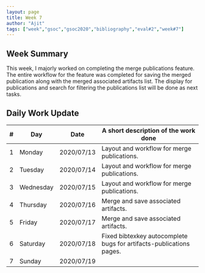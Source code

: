 ```yaml
---
layout: page
title: Week 7
author: "Ajit"
tags: ["week","gsoc","gsoc2020","bibliography","eval#2","week#7"]
---
```


## Week Summary

This week, I majorly worked on completing the merge publications feature. The entire workflow for the feature was completed for saving the merged publication along with the merged associated artifacts list. The display for publications and search for filtering the publications list will be done as next tasks.

## Daily Work Update

|\#|Day|Date|A short description of the work done|  
|---	|---	|---	|---	|  
|1   	| Monday 	|   2020/07/13	|  Layout and workflow for merge publications. 	|  
|2   	| Tuesday  	|   2020/07/14	|  Layout and workflow for merge publications. 	|  
|3   	| Wednesday  	|  2020/07/15 	|  Layout and workflow for merge publications. 	|  
|4   	| Thursday  	|   2020/07/16	|  Merge and save associated artifacts. 	|  
|5   	| Friday  	|   2020/07/17	|  Merge and save associated artifacts. 	|  
|6   	| Saturday  	|   2020/07/18	|  Fixed bibtexkey autocomplete bugs for artifacts-publications pages. 	|  
|7   	| Sunday  	|   2020/07/19	|   	|  
